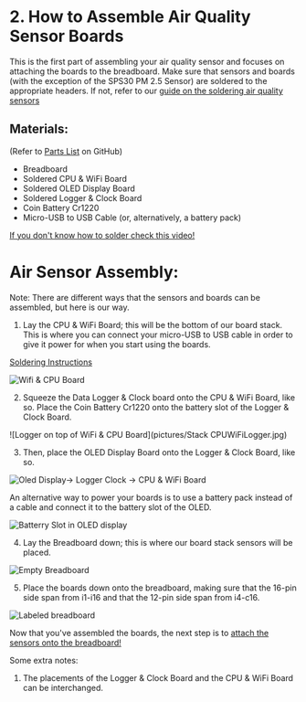 # 2. How to Assemble Air Quality Sensor Boards
This is the first part of assembling your air quality sensor and focuses on attaching the boards to 
the breadboard. Make sure that sensors and boards (with the exception of the SPS30 PM 2.5 Sensor) are soldered
to the appropriate headers. If not, refer to our [guide on the soldering air quality sensors](https://github.com/jonscrp/Instructions/blob/main/1.How%20to%20Solder%20Air%20Quality%20Sensor.md)

## Materials: 
(Refer to [Parts List](https://github.com/Community-Sensor-Lab/Air-Quality-Sensor/blob/master/README.md#Parts-List-) on GitHub)
  
  + Breadboard
  + Soldered CPU & WiFi Board
  + Soldered OLED Display Board
  + Soldered Logger & Clock Board
  + Coin Battery Cr1220
  + Micro-USB to USB Cable (or, alternatively, a battery pack)

[If you don't know how to solder check this video!]()

# Air Sensor Assembly:

Note: There are different ways that the sensors and boards can be assembled, but here is our way.

  1. Lay the CPU & WiFi Board; this will be the bottom of our board stack. This is where you can connect your micro-USB to USB cable in order to give it power for when you start using the boards.
  
  [Soldering Instructions](https://learn.adafruit.com/how-to-solder-headers/male-headers)

  ![Wifi & CPU Board](pictures/WiFi&CPU.jpg)

  2. Squeeze the Data Logger & Clock board onto the CPU & WiFi Board, like so. Place the Coin Battery Cr1220 onto the battery slot of the Logger & Clock Board.
  
  ![Logger on top of  WiFi & CPU Board](pictures/Stack CPUWiFiLogger.jpg)
  
  3. Then, place the OLED Display Board onto the Logger & Clock Board, like so.
  
  ![Oled Display-> Logger Clock -> CPU & WiFi Board](pictures/OLEDCPULogger.jpg)

  An alternative way to power your boards is to use a battery pack instead of a cable and connect it to the battery slot of the OLED.
  
  ![Batterry Slot in OLED display](pictures/WiFi&CPUpower.jpg)

  4. Lay the Breadboard down; this is where our board stack sensors will be placed.

  ![Empty Breadboard](pictures/Empty_BreadBoard.jpg)

  5. Place the boards down onto the breadboard, making sure that the 16-pin side span from i1-i16 and that the 12-pin side span from i4-c16.

  ![Labeled breadboard](pictures/Empty_BreadBoardLabel.jpg)

  Now that you've assembled the boards, the next step is to [attach the sensors onto the breadboard!]()

  Some extra notes:
  1. The placements of the Logger & Clock Board and the CPU & WiFi Board can be interchanged.









